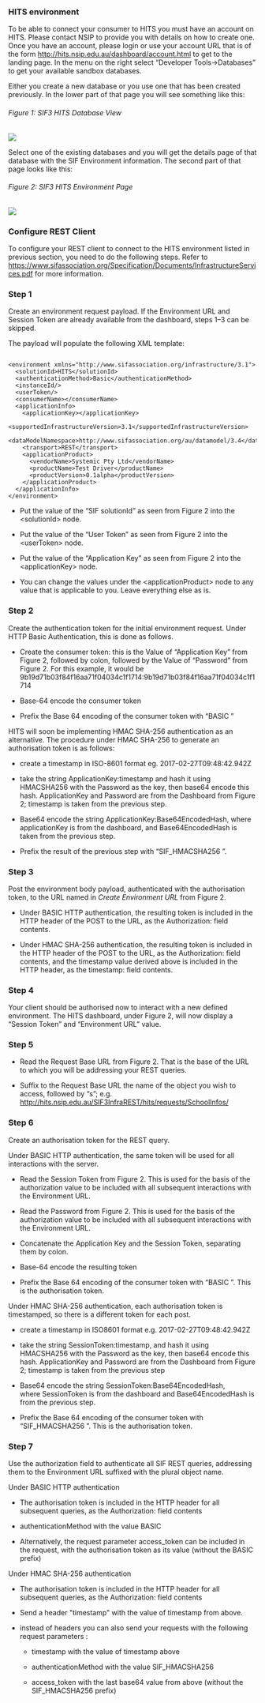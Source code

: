 
### HITS environment

To be able to connect your consumer to HITS you must have an account on
HITS. Please contact NSIP to provide you with details on how to create
one. Once you have an account, please login or use your account URL that
is of the form <http://hits.nsip.edu.au/dashboard/account.html> to get
to the landing page. In the menu on the right select “Developer
Tools-&gt;Databases” to get your available sandbox databases.

Either you create a new database or you use one that has been created
previously. In the lower part of that page you will see something like
this:

###### Figure 1: SIF3 HITS Database View

![](figure1.png)

Select one of the existing databases and you will get the details page
of that database with the SIF Environment information. The second part
of that page looks like this:

###### Figure 2: SIF3 HITS Environment Page

![](figure2.png)

### Configure REST Client 

To configure your REST client to connect to the HITS environment listed
in previous section, you need to do the following steps. Refer to
https://www.sifassociation.org/Specification/Documents/InfrastructureServices.pdf
for more information.

### Step 1
Create an environment request payload. If the Environment
URL and Session Token are already available from the dashboard, steps
1–3 can be skipped.

The payload will populate the following XML template:

```

<environment xmlns="http://www.sifassociation.org/infrastructure/3.1">
  <solutionId>HITS</solutionId>
  <authenticationMethod>Basic</authenticationMethod>
  <instanceId/>
  <userToken/>
  <consumerName></consumerName>
  <applicationInfo>
    <applicationKey></applicationKey>
    <supportedInfrastructureVersion>3.1</supportedInfrastructureVersion>
  <dataModelNamespace>http://www.sifassociation.org/au/datamodel/3.4</dataModelNamespace>
    <transport>REST</transport>
    <applicationProduct>
      <vendorName>Systemic Pty Ltd</vendorName>
      <productName>Test Driver</productName>
      <productVersion>0.1alpha</productVersion>
    </applicationProduct>
  </applicationInfo>
</environment>

```


-   Put the value of the “SIF solutionId” as seen from Figure 2 into the
    &lt;solutionId&gt; node.

-   Put the value of the “User Token” as seen from Figure 2 into the
    &lt;userToken&gt; node.

-   Put the value of the “Application Key” as seen from Figure 2 into
    the &lt;applicationKey&gt; node.

-   You can change the values under the &lt;applicationProduct&gt; node
    to any value that is applicable to you. Leave everything else as is.

### Step 2
Create the authentication token for the initial environment
request. Under HTTP Basic Authentication, this is done as follows.

-   Create the consumer token: this is the Value of “Application Key”
    from Figure 2, followed by colon, followed by the Value of
    “Password” from Figure 2. For this example, it would be
    9b19d71b03f84f16aa71f04034c1f1714:9b19d71b03f84f16aa71f04034c1f1714

-   Base-64 encode the consumer token

-   Prefix the Base 64 encoding of the consumer token with “BASIC ”

HITS will soon be implementing HMAC SHA-256 authentication as an
alternative. The procedure under HMAC SHA-256 to generate an
authorisation token is as follows:

-   create a timestamp in ISO-8601 format eg. 2017-02-27T09:48:42.942Z

-   take the string ApplicationKey:timestamp and hash it using
    HMACSHA256 with the Password as the key, then base64 encode
    this hash. ApplicationKey and Password are from the Dashboard from
    Figure 2; timestamp is taken from the previous step.

-   Base64 encode the string ApplicationKey:Base64EncodedHash, where
    applicationKey is from the dashboard, and Base64EncodedHash is taken
    from the previous step.

-   Prefix the result of the previous step with “SIF\_HMACSHA256 ”.

### Step 3 
Post the environment body payload, authenticated with the
authorisation token, to the URL named in *Create Environment URL* from
Figure 2.

-   Under BASIC HTTP authentication, the resulting token is included in
    the HTTP header of the POST to the URL, as the Authorization:
    field contents.

-   Under HMAC SHA-256 authentication, the resulting token is included
    in the HTTP header of the POST to the URL, as the Authorization:
    field contents, and the timestamp value derived above is included in
    the HTTP header, as the timestamp: field contents.

### Step 4 
Your client should be authorised now to interact with a new
defined environment. The HITS dashboard, under Figure 2, will now
display a “Session Token” and “Environment URL” value.

### Step 5

-   Read the Request Base URL from Figure 2. That is the base of the URL
    to which you will be addressing your REST queries.

-   Suffix to the Request Base URL the name of the object you wish to
    access, followed by “s”; e.g.
    <http://hits.nsip.edu.au/SIF3InfraREST/hits/requests/SchoolInfos/>

### Step 6 
Create an authorisation token for the REST query.

Under BASIC HTTP authentication, the same token will be used for all
interactions with the server.

-   Read the Session Token from Figure 2. This is used for the basis of
    the authorization value to be included with all subsequent
    interactions with the Environment URL.

-   Read the Password from Figure 2. This is used for the basis of the
    authorization value to be included with all subsequent interactions
    with the Environment URL.

-   Concatenate the Application Key and the Session Token, separating
    them by colon.

<!-- -->

-   Base-64 encode the resulting token

-   Prefix the Base 64 encoding of the consumer token with “BASIC ”.
    This is the authorisation token.

Under HMAC SHA-256 authentication, each authorisation token is
timestamped, so there is a different token for each post.

-   create a timestamp in ISO8601 format e.g. 2017-02-27T09:48:42.942Z

-   take the string SessionToken:timestamp, and hash it using HMACSHA256
    with the Password as the key, then base64 encode this hash.
    ApplicationKey and Password are from the Dashboard from Figure 2;
    timestamp is taken from the previous step

-   Base64 encode the string SessionToken:Base64EncodedHash,
    where SessionToken is from the dashboard and Base64EncodedHash is
    from the previous step.

-   Prefix the Base 64 encoding of the consumer token with
    “SIF\_HMACSHA256 ”. This is the authorisation token.

### Step 7

Use the authorization field to authenticate all SIF REST queries,
addressing them to the Environment URL suffixed with the plural object
name.

Under BASIC HTTP authentication

-   The authorisation token is included in the HTTP header for all
    subsequent queries, as the Authorization: field contents

-   authenticationMethod with the value BASIC

-   Alternatively, the request parameter access\_token can be included
    in the request, with the authorisation token as its value (without
    the BASIC prefix)

Under HMAC SHA-256 authentication

-   The authorisation token is included in the HTTP header for all
    subsequent queries, as the Authorization: field contents

-   Send a header "timestamp" with the value of timestamp from above.

-   instead of headers you can also send your requests with the
    following request parameters :

    -   timestamp with the value of timestamp above

    -   authenticationMethod with the value SIF\_HMACSHA256

    -   access\_token with the last base64 value from above (without the
        SIF\_HMACSHA256 prefix)


